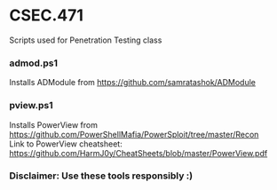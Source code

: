 # CSEC.471
Scripts used for Penetration Testing class

### admod.ps1
Installs ADModule from <https://github.com/samratashok/ADModule>

### pview.ps1
Installs PowerView from <https://github.com/PowerShellMafia/PowerSploit/tree/master/Recon>  
Link to PowerView cheatsheet: <https://github.com/HarmJ0y/CheatSheets/blob/master/PowerView.pdf>

### Disclaimer: Use these tools responsibly :)
